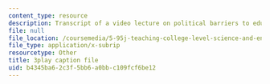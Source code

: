 ```yaml
---
content_type: resource
description: Transcript of a video lecture on political barriers to educational change.
file: null
file_location: /coursemedia/5-95j-teaching-college-level-science-and-engineering-spring-2009/b4345ba62c3f5bb6a0bbc109fcf6be12_PaYY0e9eE2A.vtt
file_type: application/x-subrip
resourcetype: Other
title: 3play caption file
uid: b4345ba6-2c3f-5bb6-a0bb-c109fcf6be12
---
```

